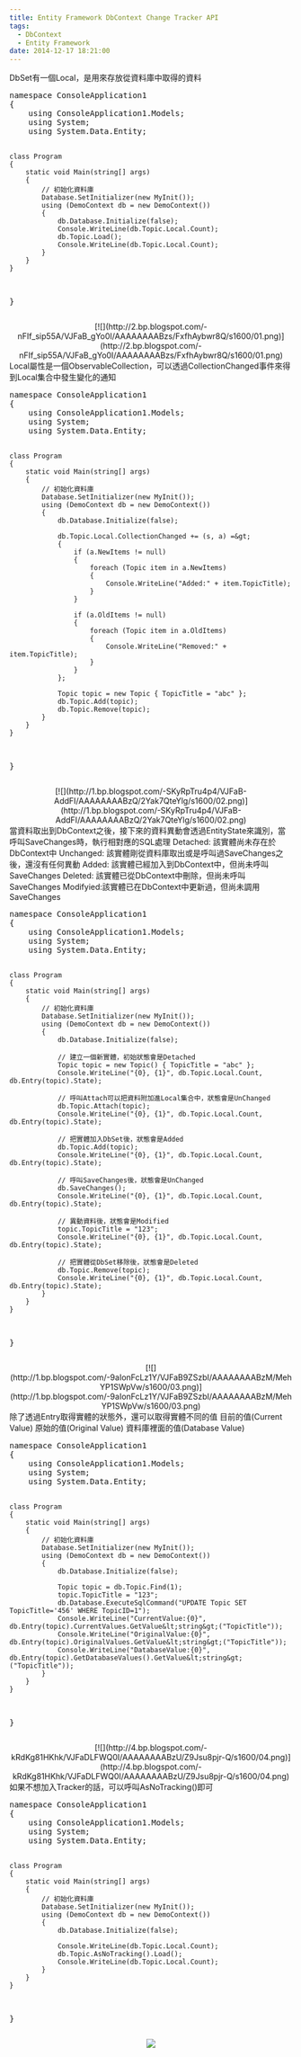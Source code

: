 ```yaml
---
title: Entity Framework DbContext Change Tracker API
tags:
  - DbContext
  - Entity Framework
date: 2014-12-17 18:21:00
---
```


DbSet有一個Local，是用來存放從資料庫中取得的資料
<div><pre class="brush:csharp">namespace ConsoleApplication1
{
    using ConsoleApplication1.Models;
    using System;
    using System.Data.Entity;

    class Program
    {
        static void Main(string[] args)
        {
            // 初始化資料庫
            Database.SetInitializer(new MyInit());
            using (DemoContext db = new DemoContext())
            {
                db.Database.Initialize(false);
                Console.WriteLine(db.Topic.Local.Count);
                db.Topic.Load();
                Console.WriteLine(db.Topic.Local.Count);
            }
        }
    }
}
</pre></div>
<div class="separator" style="clear: both; text-align: center;">[![](http://2.bp.blogspot.com/-nFIf_sip55A/VJFaB_gYo0I/AAAAAAAABzs/FxfhAybwr8Q/s1600/01.png)](http://2.bp.blogspot.com/-nFIf_sip55A/VJFaB_gYo0I/AAAAAAAABzs/FxfhAybwr8Q/s1600/01.png)</div>
Local屬性是一個ObservableCollection，可以透過CollectionChanged事件來得到Local集合中發生變化的通知
<div><pre class="brush:csharp">namespace ConsoleApplication1
{
    using ConsoleApplication1.Models;
    using System;
    using System.Data.Entity;

    class Program
    {
        static void Main(string[] args)
        {
            // 初始化資料庫
            Database.SetInitializer(new MyInit());
            using (DemoContext db = new DemoContext())
            {
                db.Database.Initialize(false);

                db.Topic.Local.CollectionChanged += (s, a) =&gt;
                {
                    if (a.NewItems != null)
                    {
                        foreach (Topic item in a.NewItems)
                        {
                            Console.WriteLine("Added:" + item.TopicTitle);
                        }
                    }

                    if (a.OldItems != null)
                    {
                        foreach (Topic item in a.OldItems)
                        {
                            Console.WriteLine("Removed:" + item.TopicTitle);
                        }
                    }
                };

                Topic topic = new Topic { TopicTitle = "abc" };
                db.Topic.Add(topic);
                db.Topic.Remove(topic);
            }
        }
    }
}
</pre></div>
<div class="separator" style="clear: both; text-align: center;">[![](http://1.bp.blogspot.com/-SKyRpTru4p4/VJFaB-AddFI/AAAAAAAABzQ/2Yak7QteYlg/s1600/02.png)](http://1.bp.blogspot.com/-SKyRpTru4p4/VJFaB-AddFI/AAAAAAAABzQ/2Yak7QteYlg/s1600/02.png)</div>
當資料取出到DbContext之後，接下來的資料異動會透過EntityState來識別，當呼叫SaveChanges時，執行相對應的SQL處理
Detached: 該實體尚未存在於DbContext中
Unchanged: 該實體剛從資料庫取出或是呼叫過SaveChanges之後，還沒有任何異動
Added: 該實體已經加入到DbContext中，但尚未呼叫SaveChanges
Deleted: 該實體已從DbContext中刪除，但尚未呼叫SaveChanges
Modifyied:該實體已在DbContext中更新過，但尚未調用SaveChanges
<div><pre class="brush:csharp">namespace ConsoleApplication1
{
    using ConsoleApplication1.Models;
    using System;
    using System.Data.Entity;

    class Program
    {
        static void Main(string[] args)
        {
            // 初始化資料庫
            Database.SetInitializer(new MyInit());
            using (DemoContext db = new DemoContext())
            {
                db.Database.Initialize(false);

                // 建立一個新實體，初始狀態會是Detached
                Topic topic = new Topic() { TopicTitle = "abc" };
                Console.WriteLine("{0}, {1}", db.Topic.Local.Count, db.Entry(topic).State);

                // 呼叫Attach可以把資料附加進Local集合中，狀態會是UnChanged
                db.Topic.Attach(topic);
                Console.WriteLine("{0}, {1}", db.Topic.Local.Count, db.Entry(topic).State);

                // 把實體加入DbSet後，狀態會是Added
                db.Topic.Add(topic);
                Console.WriteLine("{0}, {1}", db.Topic.Local.Count, db.Entry(topic).State);

                // 呼叫SaveChanges後，狀態會是UnChanged
                db.SaveChanges();
                Console.WriteLine("{0}, {1}", db.Topic.Local.Count, db.Entry(topic).State);

                // 異動資料後，狀態會是Modified
                topic.TopicTitle = "123";
                Console.WriteLine("{0}, {1}", db.Topic.Local.Count, db.Entry(topic).State);

                // 把實體從DbSet移除後，狀態會是Deleted
                db.Topic.Remove(topic);
                Console.WriteLine("{0}, {1}", db.Topic.Local.Count, db.Entry(topic).State);
            }
        }
    }
}
</pre></div>
<div class="separator" style="clear: both; text-align: center;">[![](http://1.bp.blogspot.com/-9aIonFcLz1Y/VJFaB9ZSzbI/AAAAAAAABzM/MehYP1SWpVw/s1600/03.png)](http://1.bp.blogspot.com/-9aIonFcLz1Y/VJFaB9ZSzbI/AAAAAAAABzM/MehYP1SWpVw/s1600/03.png)</div>
除了透過Entry取得實體的狀態外，還可以取得實體不同的值
目前的值(Current Value)
原始的值(Original Value)
資料庫裡面的值(Database Value)
<div><pre class="brush:csharp">namespace ConsoleApplication1
{
    using ConsoleApplication1.Models;
    using System;
    using System.Data.Entity;

    class Program
    {
        static void Main(string[] args)
        {
            // 初始化資料庫
            Database.SetInitializer(new MyInit());
            using (DemoContext db = new DemoContext())
            {
                db.Database.Initialize(false);

                Topic topic = db.Topic.Find(1);
                topic.TopicTitle = "123";
                db.Database.ExecuteSqlCommand("UPDATE Topic SET TopicTitle='456' WHERE TopicID=1");
                Console.WriteLine("CurrentValue:{0}", db.Entry(topic).CurrentValues.GetValue&lt;string&gt;("TopicTitle"));
                Console.WriteLine("OriginalValue:{0}", db.Entry(topic).OriginalValues.GetValue&lt;string&gt;("TopicTitle"));
                Console.WriteLine("DatabaseValue:{0}", db.Entry(topic).GetDatabaseValues().GetValue&lt;string&gt;("TopicTitle"));
            }
        }
    }
}
</pre></div>
<div class="separator" style="clear: both; text-align: center;">[![](http://4.bp.blogspot.com/-kRdKg81HKhk/VJFaDLFWQ0I/AAAAAAAABzU/Z9Jsu8pjr-Q/s1600/04.png)](http://4.bp.blogspot.com/-kRdKg81HKhk/VJFaDLFWQ0I/AAAAAAAABzU/Z9Jsu8pjr-Q/s1600/04.png)</div>
如果不想加入Tracker的話，可以呼叫AsNoTracking()即可
<div><pre class="brush:csharp">namespace ConsoleApplication1
{
    using ConsoleApplication1.Models;
    using System;
    using System.Data.Entity;

    class Program
    {
        static void Main(string[] args)
        {
            // 初始化資料庫
            Database.SetInitializer(new MyInit());
            using (DemoContext db = new DemoContext())
            {
                db.Database.Initialize(false);

                Console.WriteLine(db.Topic.Local.Count);
                db.Topic.AsNoTracking().Load();
                Console.WriteLine(db.Topic.Local.Count);
            }
        }
    }
}
</pre></div><div class="separator" style="clear: both; text-align: center;">[![](http://4.bp.blogspot.com/-IZiN90RhCSk/VJFaD0j1PPI/AAAAAAAABzc/rSOXKf7Kuns/s1600/05.png)](http://4.bp.blogspot.com/-IZiN90RhCSk/VJFaD0j1PPI/AAAAAAAABzc/rSOXKf7Kuns/s1600/05.png)</div>